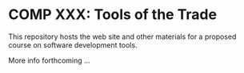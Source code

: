 COMP XXX: Tools of the Trade
============================

This repository hosts the web site and other materials for a proposed course on software development tools.

More info forthcoming ...
